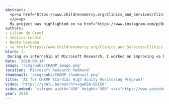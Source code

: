 ```yaml
---
abstract: |-
  <p><a href="https://www.childrensmercy.org/Clinics_and_Services/Clinics_and_Departments/Heart_Center/CHAMP_App/">CHAMP</a> (short for Cardiac High Acuity Monitoring Program) is a system developed at Children's Mercy Hospital for monitoring infants with single ventricle heart disease. During the critical months between the first and second heart surgeries, caretakers use CHAMP tablets to send daily measurements such as oxygen saturation and 15 second videos for hospital care teams to review. While the creation of CHAMP in the last few years has dramatically decreased mortality rates, most patients still experience costly trips to the emergency room and unplanned hospital readmissions. I worked on leveraging AI to help care teams discover medical complications sooner, enabling even more proactive interventions that could mitigate these issues. I communicated with medical partners at Children’s Mercy Hospital, concretized technical goals, formulated methodology, wrangled and pre-processed data, developed prediction algorithms, and drafted the team’s future work. Insights from my work have already influenced clinical practice, with the potential for further impact as the project develops.
  </p><p>
  My project was highlighted on <a href="https://www.instagram.com/p/Bn4WzxbBVx6/?utm_source=ig_web_button_share_sheet">Microsoft Research's Instagram account!</a> </p>
authors:
- Lilian de Greef
- Jessica Lundin
- Naoto Usayama
- <a href="https://www.childrensmercy.org/Clinics_and_Services/Clinics_and_Departments/Heart_Center/CHAMP_Program/CHAMP_Team/">Children's Mercy Hospital CHAMP Team</a>
blurb: |-
 During an internship at Microsoft Research, I worked on improving <a href="https://www.childrensmercy.org/Clinics_and_Services/Clinics_and_Departments/Heart_Center/CHAMP_App/">CHAMP</a>, a system for monitoring infants with single ventricle heart disease. I communicated with medical partners at Children’s Mercy Hospital, concretized technical goals, formulated methodology, wrangled and pre-processed data, developed prediction algorithms, and drafted the team’s future work. Insights from my work have already influenced clinical practice, with the potential for further impact as the project develops. Highlighted on <a href="https://www.instagram.com/p/Bn4WzxbBVx6/?utm_source=ig_web_button_share_sheet">MSR's Instagram</a>. Publication in progress.
date: '2018-08-14'
image: '/img/pubs/CHAMP_image.png'
location: 'Microsoft Research Redmond'
thumbnail: '/img/pubs/CHAMP_thumbnail.png'
title: 'AI for CHAMP (Cardiac High Acuity Monitoring Program)'
video: 'https://youtu.be/watch?v=gwHZA-GbIE0'
video_embed: '<iframe width="450" height="300" src="https://www.youtube.com/embed/gwHZA-GbIE0" frameborder="0" allowfullscreen></iframe>'
year: 2018
---
```

